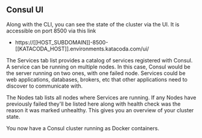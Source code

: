 
## Consul UI

Along with the CLI, you can see the state of the cluster via the UI. It is accessible on port 8500 via this link 
- https://[[HOST_SUBDOMAIN]]-8500-[[KATACODA_HOST]].environments.katacoda.com/ui/


The Services tab list provides a catalog of services registered with Consul. A service can be running on multiple nodes. In this case, Consul would be the server running on two ones, with one failed node. Services could be web applications, databases, brokers, etc that other applications need to discover to communicate with.

The Nodes tab lists all nodes where Services are running. If any Nodes have previously failed they'll be listed here along with health check was the reason it was marked unhealthy. This gives you an overview of your cluster state.

You now have a Consul cluster running as Docker containers.
